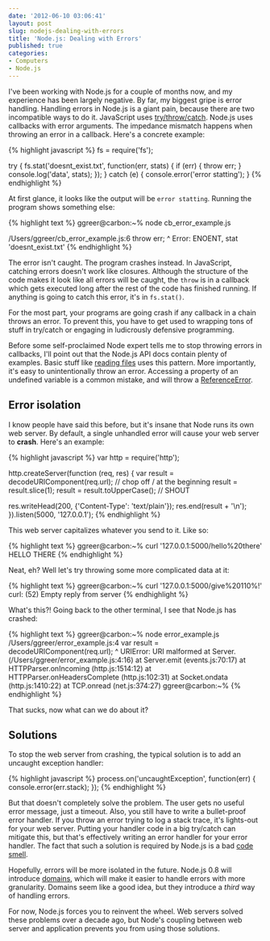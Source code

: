 ```yaml
---
date: '2012-06-10 03:06:41'
layout: post
slug: nodejs-dealing-with-errors
title: 'Node.js: Dealing with Errors'
published: true
categories:
- Computers
- Node.js
---
```


I've been working with Node.js for a couple of months now, and my experience has been largely negative. By far, my biggest gripe is error handling. Handling errors in Node.js is a giant pain, because there are two incompatible ways to do it. JavaScript uses [try/throw/catch](https://developer.mozilla.org/en/JavaScript/Reference/Global_Objects/Error#Examples). Node.js uses callbacks with error arguments. The impedance mismatch happens when throwing an error in a callback. Here's a concrete example:

{% highlight javascript %}
fs = require('fs');

try {
  fs.stat('doesnt_exist.txt', function(err, stats) {
    if (err) {
      throw err;
    }
    console.log('data', stats);
  });
}
catch (e) {
  console.error('error statting');
}
{% endhighlight %}

At first glance, it looks like the output will be `error statting`. Running the program shows something else:

{% highlight text %}
ggreer@carbon:~% node cb_error_example.js

/Users/ggreer/cb_error_example.js:6
      throw err;
            ^
Error: ENOENT, stat 'doesnt_exist.txt'
{% endhighlight %}

The error isn't caught. The program crashes instead. In JavaScript, catching errors doesn't work like closures. Although the structure of the code makes it look like all errors will be caught, the `throw` is in a callback which gets executed long after the rest of the code has finished running. If anything is going to catch this error, it's in `fs.stat()`.

For the most part, your programs are going crash if any callback in a chain throws an error. To prevent this, you have to get used to wrapping tons of stuff in try/catch or engaging in ludicrously defensive programming.

Before some self-proclaimed Node expert tells me to stop throwing errors in callbacks, I'll point out that the Node.js API docs contain plenty of examples. Basic stuff like [reading files](http://nodejs.org/api/fs.html#fs_fs_readfile_filename_encoding_callback) uses this pattern. More importantly, it's easy to unintentionally throw an error. Accessing a property of an undefined variable is a common mistake, and will throw a [ReferenceError](https://developer.mozilla.org/en/JavaScript/Reference/Global_Objects/ReferenceError).

## Error isolation

I know people have said this before, but it's insane that Node runs its own web server. By default, a single unhandled error will cause your web server to **crash**. Here's an example:

{% highlight javascript %}
var http = require('http');

http.createServer(function (req, res) {
  var result = decodeURIComponent(req.url);
  // chop off / at the beginning
  result = result.slice(1);
  result = result.toUpperCase(); // SHOUT

  res.writeHead(200, {'Content-Type': 'text/plain'});
  res.end(result + '\n');
}).listen(5000, '127.0.0.1');
{% endhighlight %}

This web server capitalizes whatever you send to it. Like so:

{% highlight text %}
ggreer@carbon:~% curl '127.0.0.1:5000/hello%20there'
HELLO THERE
{% endhighlight %}

Neat, eh? Well let's try throwing some more complicated data at it:

{% highlight text %}
ggreer@carbon:~% curl '127.0.0.1:5000/give%20110%!'
curl: (52) Empty reply from server
{% endhighlight %}

What's this?! Going back to the other terminal, I see that Node.js has crashed:

{% highlight text %}
ggreer@carbon:~% node error_example.js
/Users/ggreer/error_example.js:4
  var result = decodeURIComponent(req.url);
               ^
URIError: URI malformed
    at Server.<anonymous> (/Users/ggreer/error_example.js:4:16)
    at Server.emit (events.js:70:17)
    at HTTPParser.onIncoming (http.js:1514:12)
    at HTTPParser.onHeadersComplete (http.js:102:31)
    at Socket.ondata (http.js:1410:22)
    at TCP.onread (net.js:374:27)
ggreer@carbon:~%
{% endhighlight %}

That sucks, now what can we do about it?

## Solutions

To stop the web server from crashing, the typical solution is to add an uncaught exception handler:

{% highlight javascript %}
process.on('uncaughtException', function(err) {
  console.error(err.stack);
});
{% endhighlight %}

But that doesn't completely solve the problem. The user gets no useful error message, just a timeout. Also, you still have to write a bullet-proof error handler. If you throw an error trying to log a stack trace, it's lights-out for your web server. Putting your handler code in a big try/catch can mitigate this, but that's effectively writing an error handler for your error handler. The fact that such a solution is required by Node.js is a bad [code smell](http://en.wikipedia.org/wiki/Code_smell).

Hopefully, errors will be more isolated in the future. Node.js 0.8 will introduce [domains](http://nodejs.org/docs/v0.7.9/api/domain.html), which will make it easier to handle errors with more granularity. Domains seem like a good idea, but they introduce a *third* way of handling errors.

For now, Node.js forces you to reinvent the wheel. Web servers solved these problems over a decade ago, but Node's coupling between web server and application prevents you from using those solutions.
